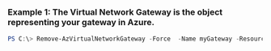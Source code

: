 ### Example 1: The Virtual Network Gateway is the object representing your gateway in Azure.
```powershell
PS C:\> Remove-AzVirtualNetworkGateway -Force  -Name myGateway -ResourceGroupName myRG
```

